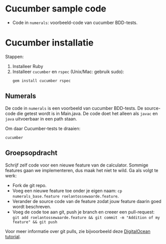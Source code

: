 Cucumber sample code
====================

* Code in `numerals`: voorbeeld-code van cucumber BDD-tests.

Cucumber installatie 
====================

Stappen:

  1. Installeer Ruby
  2. Installeer `cucumber` en `rspec` (Unix/Mac: gebruik sudo):
     ```
	 gem install cucumber rspec
	 ```

Numerals
-------

De code in `numerals` is een voorbeeld van cucumber BDD-tests. De source-code die getest wordt is in Main.java. De code doet het alleen als `javac` en `java` uitvoerbaar in een path staan.

Om daar Cucumber-tests te draaien:

```
cucumber
```

Groepsopdracht
------ 
Schrijf zelf code voor een nieuwe feature van de calculator. Sommige features gaan we implementeren, dus maak het niet te wild. Ga als volgt te werk:

  - Fork de git repo.
  - Voeg een nieuwe feature toe onder je eigen naam: ```cp numerals_base.feature roelantossewaarde.feature```.
  - Verander de source code van de feature zodat jouw feature daarin goed wordt beschreven. 
  - Voeg de code toe aan git, push je branch en creeer een pull-request: ```git add roelantossewaarde.feature && git commit -m "Addition of my feature" && git push```
  
Voor meer informatie over git pulls, zie bijvoorbeeld deze [DigitalOcean tutorial](https://www.digitalocean.com/community/tutorials/how-to-create-a-pull-request-on-github). 


